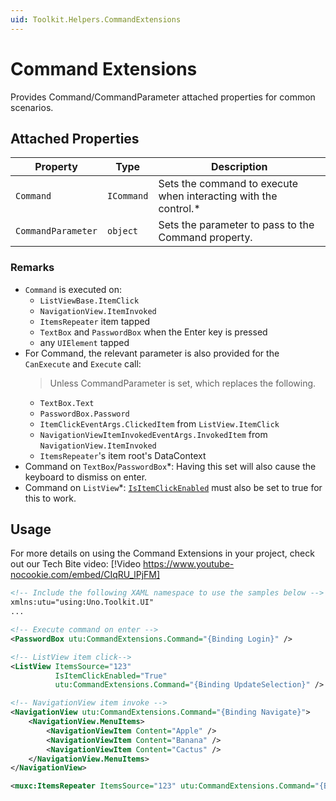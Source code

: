 ```yaml
---
uid: Toolkit.Helpers.CommandExtensions
---
```


# Command Extensions

Provides Command/CommandParameter attached properties for common scenarios.

## Attached Properties

| Property           | Type       | Description                                                     |
|--------------------|------------|-----------------------------------------------------------------|
| `Command`          | `ICommand` | Sets the command to execute when interacting with the control.\* |
| `CommandParameter` | `object`   | Sets the parameter to pass to the Command property.             |

### Remarks

- `Command` is executed on:
  - `ListViewBase.ItemClick`
  - `NavigationView.ItemInvoked`
  - `ItemsRepeater` item tapped
  - `TextBox` and `PasswordBox` when the Enter key is pressed
  - any `UIElement` tapped
- For Command, the relevant parameter is also provided for the `CanExecute` and `Execute` call:
  > Unless CommandParameter is set, which replaces the following.
  - `TextBox.Text`
  - `PasswordBox.Password`
  - `ItemClickEventArgs.ClickedItem` from `ListView.ItemClick`
  - `NavigationViewItemInvokedEventArgs.InvokedItem` from `NavigationView.ItemInvoked`
  - `ItemsRepeater`'s item root's DataContext
- Command on `TextBox`/`PasswordBox`\*: Having this set will also cause the keyboard to dismiss on enter.
- Command on `ListView`\*: [`IsItemClickEnabled`](https://learn.microsoft.com/uwp/api/windows.ui.xaml.controls.listviewbase.isitemclickenabled) must also be set to true for this to work.

## Usage

For more details on using the Command Extensions in your project, check out our Tech Bite video:
[!Video https://www.youtube-nocookie.com/embed/CIqRU_lPjFM]

```xml
<!-- Include the following XAML namespace to use the samples below -->
xmlns:utu="using:Uno.Toolkit.UI"
...

<!-- Execute command on enter -->
<PasswordBox utu:CommandExtensions.Command="{Binding Login}" />

<!-- ListView item click-->
<ListView ItemsSource="123"
          IsItemClickEnabled="True"
          utu:CommandExtensions.Command="{Binding UpdateSelection}" />

<!-- NavigationView item invoke -->
<NavigationView utu:CommandExtensions.Command="{Binding Navigate}">
    <NavigationView.MenuItems>
        <NavigationViewItem Content="Apple" />
        <NavigationViewItem Content="Banana" />
        <NavigationViewItem Content="Cactus" />
    </NavigationView.MenuItems>
</NavigationView>

<muxc:ItemsRepeater ItemsSource="123" utu:CommandExtensions.Command="{Binding UpdateSelection}" />
```

